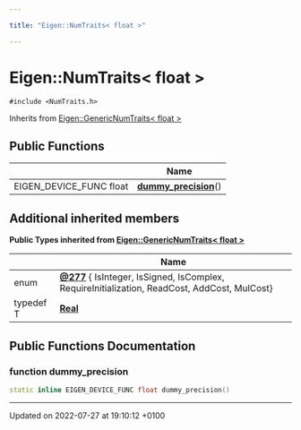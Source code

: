 ```yaml
---

title: "Eigen::NumTraits< float >"

---
```


# Eigen::NumTraits< float >






`#include <NumTraits.h>`

Inherits from [Eigen::GenericNumTraits< float >](http://example.org/classes/structeigen_1_1genericnumtraits/)

## Public Functions

|                | Name           |
| -------------- | -------------- |
| EIGEN_DEVICE_FUNC float | **[dummy_precision](http://example.org/classes/structeigen_1_1numtraits_3_01float_01_4/#function-dummy-precision)**() |

## Additional inherited members

**Public Types inherited from [Eigen::GenericNumTraits< float >](http://example.org/classes/structeigen_1_1genericnumtraits/)**

|                | Name           |
| -------------- | -------------- |
| enum| **[@277](http://example.org/classes/structeigen_1_1genericnumtraits/#enum-@277)** { IsInteger, IsSigned, IsComplex, RequireInitialization, ReadCost, AddCost, MulCost} |
| typedef T | **[Real](http://example.org/classes/structeigen_1_1genericnumtraits/#typedef-real)**  |


## Public Functions Documentation

### function dummy_precision

```cpp
static inline EIGEN_DEVICE_FUNC float dummy_precision()
```


-------------------------------

Updated on 2022-07-27 at 19:10:12 +0100